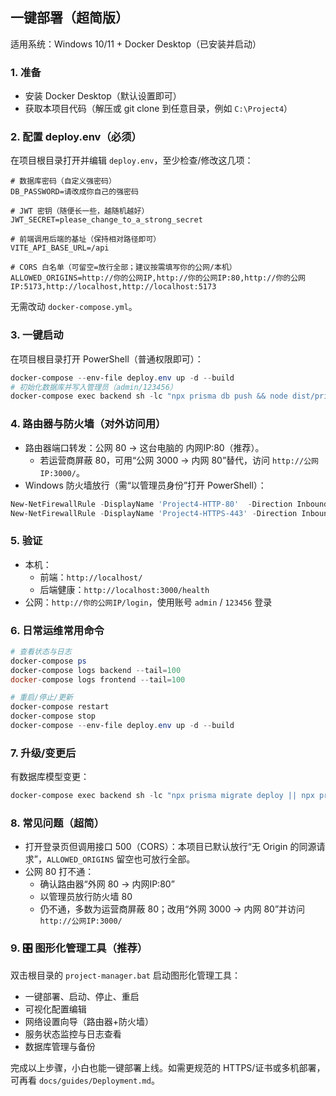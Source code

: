 ## 一键部署（超简版）

适用系统：Windows 10/11 + Docker Desktop（已安装并启动）

### 1. 准备
- 安装 Docker Desktop（默认设置即可）
- 获取本项目代码（解压或 git clone 到任意目录，例如 `C:\Project4`）

### 2. 配置 deploy.env（必须）
在项目根目录打开并编辑 `deploy.env`，至少检查/修改这几项：

```
# 数据库密码（自定义强密码）
DB_PASSWORD=请改成你自己的强密码

# JWT 密钥（随便长一些，越随机越好）
JWT_SECRET=please_change_to_a_strong_secret

# 前端调用后端的基址（保持相对路径即可）
VITE_API_BASE_URL=/api

# CORS 白名单（可留空=放行全部；建议按需填写你的公网/本机）
ALLOWED_ORIGINS=http://你的公网IP,http://你的公网IP:80,http://你的公网IP:5173,http://localhost,http://localhost:5173
```

无需改动 `docker-compose.yml`。

### 3. 一键启动
在项目根目录打开 PowerShell（普通权限即可）：

```powershell
docker-compose --env-file deploy.env up -d --build
# 初始化数据库并写入管理员（admin/123456）
docker-compose exec backend sh -lc "npx prisma db push && node dist/prisma/seed-admin.js"
```

### 4. 路由器与防火墙（对外访问用）
- 路由器端口转发：公网 80 → 这台电脑的 内网IP:80（推荐）。
  - 若运营商屏蔽 80，可用“公网 3000 → 内网 80”替代，访问 `http://公网IP:3000/`。
- Windows 防火墙放行（需“以管理员身份”打开 PowerShell）：

```powershell
New-NetFirewallRule -DisplayName 'Project4-HTTP-80'  -Direction Inbound -LocalPort 80  -Protocol TCP -Action Allow -Profile Any
New-NetFirewallRule -DisplayName 'Project4-HTTPS-443' -Direction Inbound -LocalPort 443 -Protocol TCP -Action Allow -Profile Any
```

### 5. 验证
- 本机：
  - 前端：`http://localhost/`
  - 后端健康：`http://localhost:3000/health`
- 公网：`http://你的公网IP/login`，使用账号 `admin` / `123456` 登录

### 6. 日常运维常用命令
```powershell
# 查看状态与日志
docker-compose ps
docker-compose logs backend --tail=100
docker-compose logs frontend --tail=100

# 重启/停止/更新
docker-compose restart
docker-compose stop
docker-compose --env-file deploy.env up -d --build
```

### 7. 升级/变更后
有数据库模型变更：
```powershell
docker-compose exec backend sh -lc "npx prisma migrate deploy || npx prisma db push"
```

### 8. 常见问题（超简）
- 打开登录页但调用接口 500（CORS）：本项目已默认放行“无 Origin 的同源请求”，`ALLOWED_ORIGINS` 留空也可放行全部。
- 公网 80 打不通：
  - 确认路由器“外网 80 → 内网IP:80”
  - 以管理员放行防火墙 80
  - 仍不通，多数为运营商屏蔽 80；改用“外网 3000 → 内网 80”并访问 `http://公网IP:3000/`

### 9. 🎛️ 图形化管理工具（推荐）
双击根目录的 `project-manager.bat` 启动图形化管理工具：
- 一键部署、启动、停止、重启
- 可视化配置编辑
- 网络设置向导（路由器+防火墙）
- 服务状态监控与日志查看
- 数据库管理与备份

完成以上步骤，小白也能一键部署上线。如需更规范的 HTTPS/证书或多机部署，可再看 `docs/guides/Deployment.md`。

